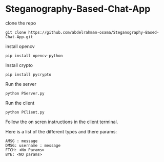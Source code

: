 # Steganography-Based-Chat-App

clone the repo
```
git clone https://github.com/abdelrahman-osama/Steganography-Based-Chat-App.git
```
install opencv
```
pip install opencv-python
```

Install crypto
```
pip install pycrypto
```
Run the server
```
python PServer.py
```

Run the client 
```
python PClient.py
```

Follow the on scren instructions in the client terminal.

Here is a list of the different types and there params:
```
AMSG : message
DMSG: username : message
FTCH: <No Params>
BYE: <NO params>
```
